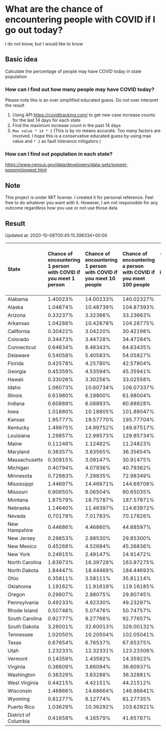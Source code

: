 # What are the chance of encountering people with COVID if I go out today?
I do not know, but I would like to know

## Basic idea
Calculate the percentage of people may have COVID today in state population

### How can I find out how many people may have COVID today?
Please note this is an over simplified educated guess. Do not over interpret the result 
1. Using API https://covidtracking.com/ to get new case increase counts for the last 14 days for each state
2. Find the maximum increase count in the past 14 days
3. `Max value * 14 * 2` (This is by no means accurate. Too many factors are involved. I hope this is a conservative educated guess by using max value and `* 2` as fault tolerance mitigators ) 

### How can I find out population in each state?
https://www.census.gov/data/developers/data-sets/popest-popproj/popest.html

## Note
This project is under MIT license. I created it for personal reference. Feel free to do whatever you want with it. However, I am not responsible for any outcome regardless how you use or not use those data 

## Result

 Updated at: 2020-10-08T00:45:15.396334+00:00

| State                | Chance of encountering 1 person with COVID if you meet 1 person   | Chance of encountering 1 person with COVID if you meet 10 people   | Chance of encountering a person with COVID if you meet 100 people   |   Max count of new case increase in the past 14 days |   Estimated people count with COVID |
|:---------------------|:------------------------------------------------------------------|:-------------------------------------------------------------------|:--------------------------------------------------------------------|-----------------------------------------------------:|------------------------------------:|
| Alabama              | 1.40023%                                                          | 14.00233%                                                          | 140.02327%                                                          |                                                 2452 |                               68656 |
| Alaska               | 1.04874%                                                          | 10.48739%                                                          | 104.87393%                                                          |                                                  274 |                                7672 |
| Arizona              | 0.33237%                                                          | 3.32366%                                                           | 33.23663%                                                           |                                                  864 |                               24192 |
| Arkansas             | 1.04288%                                                          | 10.42878%                                                          | 104.28775%                                                          |                                                 1124 |                               31472 |
| California           | 0.30422%                                                          | 3.04220%                                                           | 30.42198%                                                           |                                                 4293 |                              120204 |
| Colorado             | 0.34473%                                                          | 3.44728%                                                           | 34.47284%                                                           |                                                  709 |                               19852 |
| Connecticut          | 0.64634%                                                          | 6.46343%                                                           | 64.63435%                                                           |                                                  823 |                               23044 |
| Delaware             | 0.54058%                                                          | 5.40583%                                                           | 54.05827%                                                           |                                                  188 |                                5264 |
| Florida              | 0.42578%                                                          | 4.25780%                                                           | 42.57804%                                                           |                                                 3266 |                               91448 |
| Georgia              | 0.45359%                                                          | 4.53594%                                                           | 45.35941%                                                           |                                                 1720 |                               48160 |
| Hawaii               | 0.33026%                                                          | 3.30256%                                                           | 33.02558%                                                           |                                                  167 |                                4676 |
| Idaho                | 1.06073%                                                          | 10.60734%                                                          | 106.07337%                                                          |                                                  677 |                               18956 |
| Illinois             | 0.61980%                                                          | 6.19800%                                                           | 61.98004%                                                           |                                                 2805 |                               78540 |
| Indiana              | 0.60889%                                                          | 6.08893%                                                           | 60.88928%                                                           |                                                 1464 |                               40992 |
| Iowa                 | 1.01880%                                                          | 10.18805%                                                          | 101.88047%                                                          |                                                 1148 |                               32144 |
| Kansas               | 1.95777%                                                          | 19.57770%                                                          | 195.77704%                                                          |                                                 2037 |                               57036 |
| Kentucky             | 1.49975%                                                          | 14.99752%                                                          | 149.97517%                                                          |                                                 2393 |                               67004 |
| Louisiana            | 1.29857%                                                          | 12.98573%                                                          | 129.85734%                                                          |                                                 2156 |                               60368 |
| Maine                | 0.11248%                                                          | 1.12482%                                                           | 11.24823%                                                           |                                                   54 |                                1512 |
| Maryland             | 0.36357%                                                          | 3.63565%                                                           | 36.35654%                                                           |                                                  785 |                               21980 |
| Massachusetts        | 0.30915%                                                          | 3.09147%                                                           | 30.91475%                                                           |                                                  761 |                               21308 |
| Michigan             | 0.40794%                                                          | 4.07936%                                                           | 40.79362%                                                           |                                                 1455 |                               40740 |
| Minnesota            | 0.72983%                                                          | 7.29835%                                                           | 72.98349%                                                           |                                                 1470 |                               41160 |
| Mississippi          | 1.44697%                                                          | 14.46971%                                                          | 144.69706%                                                          |                                                 1538 |                               43064 |
| Missouri             | 0.90650%                                                          | 9.06504%                                                           | 90.65035%                                                           |                                                 1987 |                               55636 |
| Montana              | 1.87579%                                                          | 18.75787%                                                          | 187.57871%                                                          |                                                  716 |                               20048 |
| Nebraska             | 1.14640%                                                          | 11.46397%                                                          | 114.63972%                                                          |                                                  792 |                               22176 |
| Nevada               | 0.70178%                                                          | 7.01783%                                                           | 70.17826%                                                           |                                                  772 |                               21616 |
| New Hampshire        | 0.44686%                                                          | 4.46860%                                                           | 44.68597%                                                           |                                                  217 |                                6076 |
| New Jersey           | 0.29853%                                                          | 2.98530%                                                           | 29.85300%                                                           |                                                  947 |                               26516 |
| New Mexico           | 0.45268%                                                          | 4.52684%                                                           | 45.26836%                                                           |                                                  339 |                                9492 |
| New York             | 0.24915%                                                          | 2.49147%                                                           | 24.91472%                                                           |                                                 1731 |                               48468 |
| North Carolina       | 1.63973%                                                          | 16.39728%                                                          | 163.97275%                                                          |                                                 6142 |                              171976 |
| North Dakota         | 1.84447%                                                          | 18.44469%                                                          | 184.44693%                                                          |                                                  502 |                               14056 |
| Ohio                 | 0.35811%                                                          | 3.58111%                                                           | 35.81114%                                                           |                                                 1495 |                               41860 |
| Oklahoma             | 1.19162%                                                          | 11.91619%                                                          | 119.16185%                                                          |                                                 1684 |                               47152 |
| Oregon               | 0.29807%                                                          | 2.98075%                                                           | 29.80745%                                                           |                                                  449 |                               12572 |
| Pennsylvania         | 0.49233%                                                          | 4.92330%                                                           | 49.23297%                                                           |                                                 2251 |                               63028 |
| Rhode Island         | 0.50748%                                                          | 5.07476%                                                           | 50.74757%                                                           |                                                  192 |                                5376 |
| South Carolina       | 0.92777%                                                          | 9.27766%                                                           | 92.77657%                                                           |                                                 1706 |                               47768 |
| South Dakota         | 3.26001%                                                          | 32.60013%                                                          | 326.00132%                                                          |                                                 1030 |                               28840 |
| Tennessee            | 1.02050%                                                          | 10.20504%                                                          | 102.05041%                                                          |                                                 2489 |                               69692 |
| Texas                | 0.67654%                                                          | 6.76537%                                                           | 67.65375%                                                           |                                                 7006 |                              196168 |
| Utah                 | 1.23233%                                                          | 12.32331%                                                          | 123.23306%                                                          |                                                 1411 |                               39508 |
| Vermont              | 0.14359%                                                          | 1.43592%                                                           | 14.35923%                                                           |                                                   32 |                                 896 |
| Virginia             | 0.36609%                                                          | 3.66094%                                                           | 36.60937%                                                           |                                                 1116 |                               31248 |
| Washington           | 0.36329%                                                          | 3.63288%                                                           | 36.32881%                                                           |                                                  988 |                               27664 |
| West Virginia        | 0.44215%                                                          | 4.42151%                                                           | 44.21512%                                                           |                                                  283 |                                7924 |
| Wisconsin            | 1.46866%                                                          | 14.68664%                                                          | 146.86641%                                                          |                                                 3054 |                               85512 |
| Wyoming              | 0.81277%                                                          | 8.12774%                                                           | 81.27735%                                                           |                                                  168 |                                4704 |
| Puerto Rico          | 1.03629%                                                          | 10.36292%                                                          | 103.62921%                                                          |                                                 1182 |                               33096 |
| District of Columbia | 0.41658%                                                          | 4.16579%                                                           | 41.65787%                                                           |                                                  105 |                                2940 |